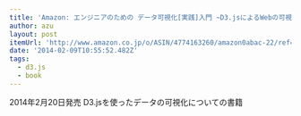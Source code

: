 ```yaml
---
title: 'Amazon: エンジニアのための データ可視化[実践]入門 ~D3.jsによるWebの可視化 (Software Design plus) [単行本（ソフトカバー）]: 森藤 大地, あんちべ'
author: azu
layout: post
itemUrl: 'http://www.amazon.co.jp/o/ASIN/4774163260/amazon0abac-22/ref=nosim'
date: '2014-02-09T10:55:52.482Z'
tags:
  - d3.js
  - book
---
```

2014年2月20日発売
D3.jsを使ったデータの可視化についての書籍
